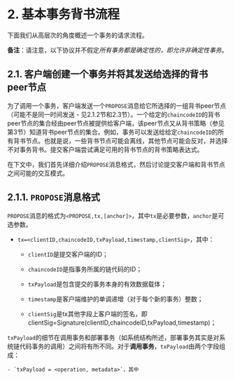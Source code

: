 # 2. 基本事务背书流程

下面我们从高层次的角度概述一个事务的请求流程。

**备注**：请注意，以下协议并不假定*所有事务都是确定性的，即允许非确定性事务*。

## 2.1. 客户端创建一个事务并将其发送给选择的背书peer节点

为了调用一个事务，客户端发送一个`PROPOSE`消息给它所选择的一组背书peer节点（可能不是同一时间发送 - 见2.1.2节和2.3节）。一个给定的`chaincodeID`的背书peer节点的集合经由peer节点被提供给客户端，该peer节点又从背书策略（参见第3节）知道背书peer节点的集合。例如，事务可以发送给给定`chaincodeID`的所有背书节点。也就是说，一些背书节点可能会离线，其他节点可能会反对，并选择不对事务背书。提交客户端尝试满足可用的背书节点的背书策略表达式。

在下文中，我们首先详细介绍`PROPOSE`消息格式，然后讨论提交客户端和背书节点之间可能的交互模式。

## 2.1.1. `PROPOSE`消息格式

`PROPOSE`消息的格式为`<PROPOSE,tx,[anchor]>`，其中`tx`是必要参数，`anchor`是可选参数。

- `tx=<clientID,chaincodeID,txPayload,timestamp,clientSig>`，其中：

    - `clientID`是提交客户端的ID；
    
    - `chaincodeID`是指事务所属的链代码的ID；

    - `txPayload`是包含提交的事务本身的有效数据载体；

    - `timestamp`是客户端维护的单调递增（对于每个新的事务）整数；
    
    - `clientSig`是tx其他字段上客户端的签名，即clientSig=Signature(clientID,chaincodeID,txPayload,timestamp)；    

`txPayload`的细节在调用事务和部署事务（如系统结构所述，部署事务其实是对系统链代码事务的调用）之间将有所不同。对于**调用事务**，`txPayload`由两个字段组成：
 
    - `txPayload = <operation, metadata>`，其中

